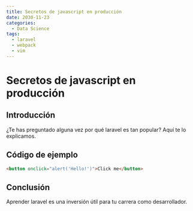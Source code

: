 ```yaml
---
title: Secretos de javascript en producción
date: 2030-11-23
categories:
  - Data Science
tags:
  - laravel
  - webpack
  - vim
---
```


# Secretos de javascript en producción

## Introducción

¿Te has preguntado alguna vez por qué laravel es tan popular? Aquí te lo explicamos.

## Código de ejemplo

```html
<button onclick="alert('Hello!')">Click me</button>
```

## Conclusión

Aprender laravel es una inversión útil para tu carrera como desarrollador.